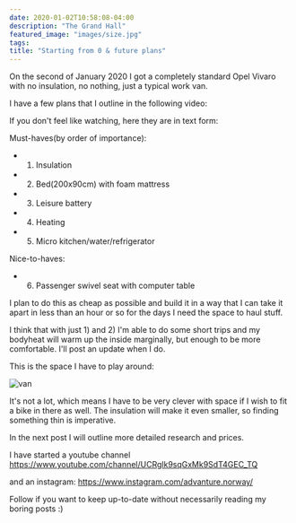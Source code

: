 ```yaml
---
date: 2020-01-02T10:58:08-04:00
description: "The Grand Hall"
featured_image: "images/size.jpg"
tags: 
title: "Starting from 0 & future plans"
---
```


On the second of January 2020 I got a completely standard Opel Vivaro with no insulation, no nothing, just a typical work van.

I have a few plans that I outline in the following video:

If you don't feel like watching, here they are in text form:

Must-haves(by order of importance):

- 1) Insulation
- 2) Bed(200x90cm) with foam mattress
- 3) Leisure battery
- 4) Heating
- 5) Micro kitchen/water/refrigerator

Nice-to-haves:

- 6) Passenger swivel seat with computer table

I plan to do this as cheap as possible and build it in a way that I can take it apart in less than an hour or so for the days I need the space to haul stuff.

I think that with just 1) and 2) I'm able to do some short trips and my bodyheat will warm up the inside marginally, but enough to be more comfortable. I'll post an update when I do.

This is the space I have to play around:

![van](/images/size.jpg "van size")

It's not a lot, which means I have to be very clever with space if I wish to fit a bike in there as well. The insulation will make it even smaller, so finding something thin is imperative.

In the next post I will outline more detailed research and prices.

I have started a youtube channel https://www.youtube.com/channel/UCRglk9sqGxMk9SdT4GEC_TQ

and an instagram: https://www.instagram.com/advanture.norway/

Follow if you want to keep up-to-date without necessarily reading my boring posts :) 